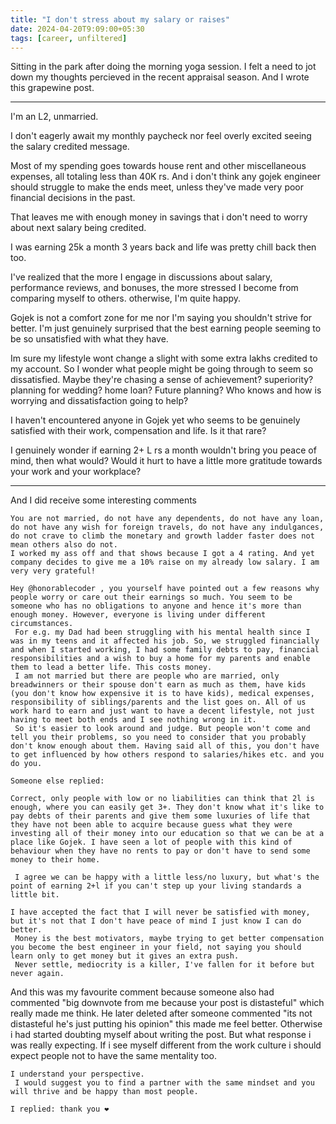 ```yaml
---
title: "I don't stress about my salary or raises"
date: 2024-04-20T9:09:00+05:30
tags: [career, unfiltered]
---  
```


Sitting in the park after doing the morning yoga session. I felt a need to jot down my thoughts percieved in the recent appraisal season. And I wrote this grapewine post.


--- 


I'm an L2, unmarried.

I don't eagerly await my monthly paycheck nor feel overly excited seeing the salary credited message. 

Most of my spending goes towards house rent and other miscellaneous expenses, all totaling less than 40K rs.
And i don't think any gojek engineer should struggle to make the ends meet, unless they've made very poor financial decisions in the past.

That leaves me with enough money in savings that i don't need to worry about next salary being credited.

I was earning 25k a month 3 years back and life was pretty chill back then too.

I've realized that the more I engage in discussions about salary, performance reviews, and bonuses, the more stressed I become from comparing myself to others. otherwise, I'm quite happy. 

Gojek is not a comfort zone for me nor I'm saying you shouldn't strive for better. I'm just genuinely surprised that the best earning people seeming to be so unsatisfied with what they have.

Im sure my lifestyle wont change a slight with some extra  lakhs credited to my account. So I wonder what people might be going through to seem so dissatisfied. Maybe they're chasing a sense of achievement? superiority? 
planning for wedding? home loan? Future planning? Who knows and how is worrying and dissatisfaction going to help?

I haven't encountered anyone in Gojek yet who seems to be genuinely  satisfied with their work, compensation and life.
Is it that rare?

I genuinely wonder if earning 2+ L rs a month wouldn't bring you peace of mind, then what would? Would it hurt to have a little more gratitude towards your work and your workplace?

--- 

And I did receive some interesting comments 

```
You are not married, do not have any dependents, do not have any loan, do not have any wish for foreign travels, do not have any indulgances, do not crave to climb the monetary and growth ladder faster does not mean others also do not.
I worked my ass off and that shows because I got a 4 rating. And yet company decides to give me a 10% raise on my already low salary. I am very very grateful!
```

```
Hey @honorablecoder , you yourself have pointed out a few reasons why people worry or care out their earnings so much. You seem to be someone who has no obligations to anyone and hence it's more than enough money. However, everyone is living under different circumstances.  
 For e.g. my Dad had been struggling with his mental health since I was in my teens and it affected his job. So, we struggled financially and when I started working, I had some family debts to pay, financial responsibilities and a wish to buy a home for my parents and enable them to lead a better life. This costs money.  
 I am not married but there are people who are married, only breadwinners or their spouse don't earn as much as them, have kids (you don't know how expensive it is to have kids), medical expenses, responsibility of siblings/parents and the list goes on. All of us work hard to earn and just want to have a decent lifestyle, not just having to meet both ends and I see nothing wrong in it. 
 So it's easier to look around and judge. But people won't come and tell you their problems, so you need to consider that you probably don't know enough about them. Having said all of this, you don't have to get influenced by how others respond to salaries/hikes etc. and you do you.

Someone else replied:

Correct, only people with low or no liabilities can think that 2l is enough, where you can easily get 3+. They don't know what it's like to pay debts of their parents and give them some luxuries of life that they have not been able to acquire because guess what they were investing all of their money into our education so that we can be at a place like Gojek. I have seen a lot of people with this kind of behaviour when they have no rents to pay or don't have to send some money to their home. 
  
 I agree we can be happy with a little less/no luxury, but what's the point of earning 2+l if you can't step up your living standards a little bit.

```

```
I have accepted the fact that I will never be satisfied with money, but it's not that I don't have peace of mind I just know I can do better. 
 Money is the best motivators, maybe trying to get better compensation you become the best engineer in your field, not saying you should learn only to get money but it gives an extra push. 
 Never settle, mediocrity is a killer, I've fallen for it before but never again.
```

And this was my favourite comment because someone also had commented "big downvote from me because your post is distasteful" which really made me think. He later deleted after someone commented "its not distasteful he's just putting his opinion" this made me feel better. Otherwise i had started doubting myself about writing the post. But what response i was really expecting. If i see myself different from the work culture i should expect people not to have the same mentality too.

```
I understand your perspective. 
 I would suggest you to find a partner with the same mindset and you will thrive and be happy than most people.
 
I replied: thank you ❤️
```
